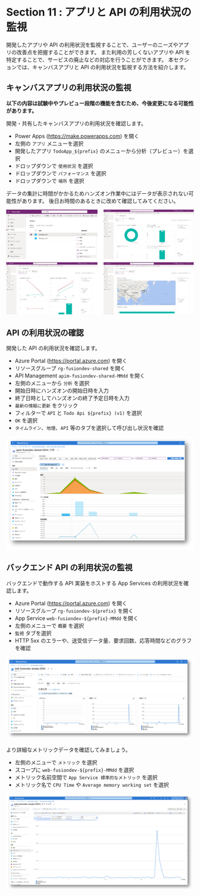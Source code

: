# Section 11 : アプリと API の利用状況の監視

開発したアプリや API の利用状況を監視することで、ユーザーのニーズやアプリの改善点を把握することができます。
また利用の芳しくないアプリや API を特定することで、サービスの廃止などの対応を行うことができます。
本セクションでは、キャンバスアプリと API の利用状況を監視する方法を紹介します。


## キャンバスアプリの利用状況の監視

**以下の内容は試験中やプレビュー段階の機能を含むため、今後変更になる可能性があります。**

開発・共有したキャンバスアプリの利用状況を確認します。

- Power Apps (https://make.powerapps.com) を開く
- 左側の `アプリ` メニューを選択
- 開発したアプリ `TodoApp_${prefix}` のメニューから分析（プレビュー）を選択
- ドロップダウンで `使用状況` を選択
- ドロップダウンで `パフォーマンス` を選択
- ドロップダウンで `場所` を選択

データの集計に時間がかかるためハンズオン作業中にはデータが表示されない可能性があります。
後日お時間のあるときに改めて確認してみてください。

![](./images/section11-analyze-canvas-app.png)

## API の利用状況の確認

開発した API の利用状況を確認します。

- Azure Portal (https://portal.azure.com) を開く
- リソースグループ `rg-fusiondev-shared` を開く
- API Management `apim-fusiondev-shared-MMdd` を開く
- 左側のメニューから `分析` を選択
- 開始日時にハンズオンの開始日時を入力
- 終了日時としてハンズオンの終了予定日時を入力
- `最新の情報に更新` をクリック
- フィルターで `API` と `Todo Api ${prefix} (v1)` を選択
- `OK` を選択
- `タイムライン`、`地理`、`API` 等のタブを選択して呼び出し状況を確認

![](./images/section11-analize-apim.png)

## バックエンド API の利用状況の監視

バックエンドで動作する API 実装をホストする App Services の利用状況を確認します。

- Azure Portal (https://portal.azure.com) を開く
- リソースグループ `rg-fusiondev-${prefix}` を開く
- App Service `web-fusiondev-${prefix}-MMdd` を開く
- 左側のメニューで `概要` を選択
- `監視` タブを選択
- HTTP 5xx のエラーや、送受信データ量、要求回数、応答時間などのグラフを確認

![](./images/section11-app-service-monitor.png)


より詳細なメトリックデータを確認してみましょう。

- 左側のメニューで `メトリック` を選択
- スコープに `web-fusiondev-${prefix}-MMdd` を選択
- メトリック名前空間で `App Service 標準的なメトリック` を選択
- メトリック名で `CPU Time` や `Average memory working set` を選択

![](./images/section11-app-service-metric.png)
